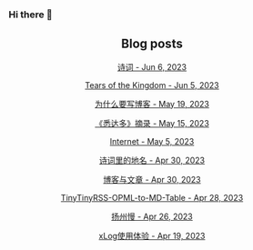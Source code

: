 ### Hi there 👋

<!--
**EuDs63/EuDs63** is a ✨ _special_ ✨ repository because its `README.md` (this file) appears on your GitHub profile.

Here are some ideas to get you started:

- 🔭 I’m currently working on ...
- 🌱 I’m currently learning ...
- 👯 I’m looking to collaborate on ...
- 🤔 I’m looking for help with ...
- 💬 Ask me about ...
- 📫 How to reach me: ...
- 😄 Pronouns: ...
- ⚡ Fun fact: ...
-->

<h2 align="center">Blog posts</h2>
<!-- BLOG-POST-LIST:START --><p align="center"><a href= http://euds63.github.io/2023/06/06/poem/ > 诗词 - Jun 6, 2023 </a></p><p align="center"><a href= http://euds63.github.io/2023/06/05/Tears-of-the-Kingdom/ > Tears of the Kingdom - Jun 5, 2023 </a></p><p align="center"><a href= http://euds63.github.io/2023/05/20/reasons-for-build-a-blog/ > 为什么要写博客 - May 19, 2023 </a></p><p align="center"><a href= http://euds63.github.io/2023/05/16/excerpt-of-Siddhartha/ > 《悉达多》摘录 - May 15, 2023 </a></p><p align="center"><a href= http://euds63.github.io/2023/05/05/Internet/ > Internet - May 5, 2023 </a></p><p align="center"><a href= http://euds63.github.io/2023/05/01/place-names-in-poetry/ > 诗词里的地名 - Apr 30, 2023 </a></p><p align="center"><a href= http://euds63.github.io/2023/04/30/Blog-and-Articles/ > 博客与文章 - Apr 30, 2023 </a></p><p align="center"><a href= http://euds63.github.io/2023/04/29/TinyTinyRSS-OPML-to-MD-Table/ > TinyTinyRSS-OPML-to-MD-Table - Apr 28, 2023 </a></p><p align="center"><a href= http://euds63.github.io/2023/04/26/Yangzhou-slow/ > 扬州慢 - Apr 26, 2023 </a></p><p align="center"><a href= http://euds63.github.io/2023/04/20/xLog-using/ > xLog使用体验 - Apr 19, 2023 </a></p><!-- BLOG-POST-LIST:END -->
